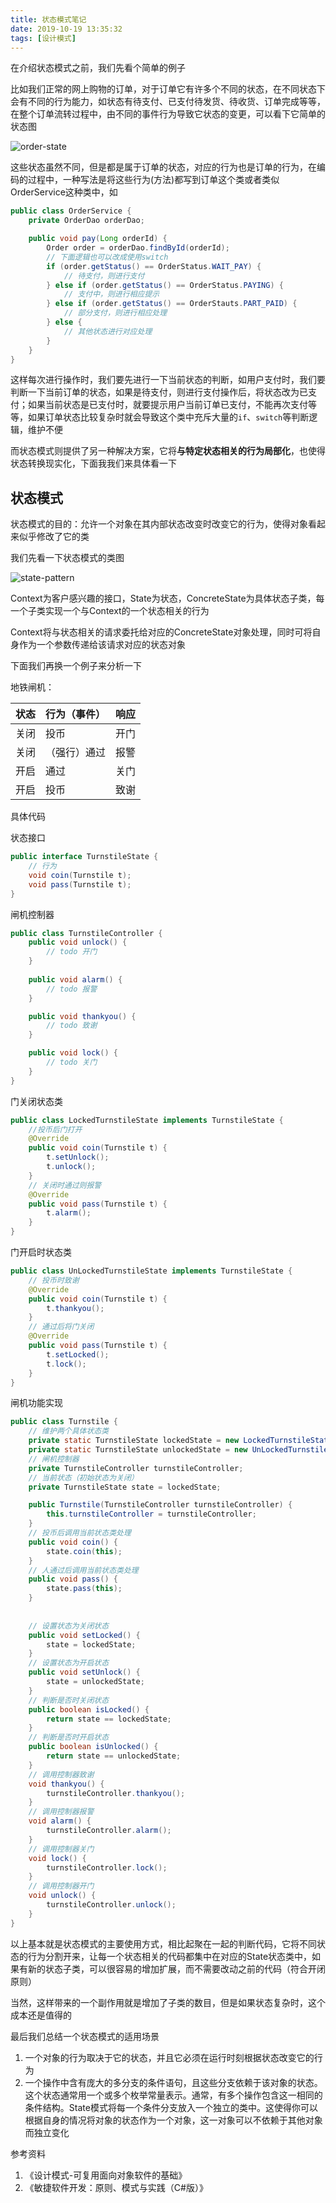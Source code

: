 ```yaml
---
title: 状态模式笔记
date: 2019-10-19 13:35:32
tags: [设计模式]
---
```


在介绍状态模式之前，我们先看个简单的例子

比如我们正常的网上购物的订单，对于订单它有许多个不同的状态，在不同状态下会有不同的行为能力，如状态有待支付、已支付待发货、待收货、订单完成等等，在整个订单流转过程中，由不同的事件行为导致它状态的变更，可以看下它简单的状态图

![order-state](/images/order-state.png)

这些状态虽然不同，但是都是属于订单的状态，对应的行为也是订单的行为，在编码的过程中，一种写法是将这些行为(方法)都写到订单这个类或者类似OrderService这种类中，如

```java
public class OrderService {
  	private OrderDao orderDao;

    public void pay(Long orderId) {
        Order order = orderDao.findById(orderId);
        // 下面逻辑也可以改成使用switch
        if (order.getStatus() == OrderStatus.WAIT_PAY) {
            // 待支付，则进行支付
        } else if (order.getStatus() == OrderStatus.PAYING) {
            // 支付中，则进行相应提示
        } else if (order.getStatus() == OrderStauts.PART_PAID) {
            // 部分支付，则进行相应处理
        } else {
            // 其他状态进行对应处理
        }
    }
}
```

这样每次进行操作时，我们要先进行一下当前状态的判断，如用户支付时，我们要判断一下当前订单的状态，如果是待支付，则进行支付操作后，将状态改为已支付；如果当前状态是已支付时，就要提示用户当前订单已支付，不能再次支付等等，如果订单状态比较复杂时就会导致这个类中充斥大量的`if`、`switch`等判断逻辑，维护不便

而状态模式则提供了另一种解决方案，它将**与特定状态相关的行为局部化**，也使得状态转换现实化，下面我我们来具体看一下

<!-- more -->

## 状态模式

状态模式的目的：允许一个对象在其内部状态改变时改变它的行为，使得对象看起来似乎修改了它的类

我们先看一下状态模式的类图

![state-pattern](/images/state-pattern.jpg)

Context为客户感兴趣的接口，State为状态，ConcreteState为具体状态子类，每一个子类实现一个与Context的一个状态相关的行为

Context将与状态相关的请求委托给对应的ConcreteState对象处理，同时可将自身作为一个参数传递给该请求对应的状态对象

下面我们再换一个例子来分析一下

地铁闸机：

| 状态 | 行为（事件） | 响应 |
| ---- | ------------ | ---- |
| 关闭 | 投币         | 开门 |
| 关闭 | （强行）通过 | 报警 |
| 开启 | 通过         | 关门 |
| 开启 | 投币         | 致谢 |

具体代码

状态接口

```java
public interface TurnstileState {
    // 行为
    void coin(Turnstile t);
    void pass(Turnstile t);
}
```

闸机控制器

```java
public class TurnstileController {
    public void unlock() {
        // todo 开门
    }
    
    public void alarm() {
        // todo 报警
    }

    public void thankyou() {
        // todo 致谢
    }

    public void lock() {
        // todo 关门
    }
}
```

门关闭状态类

```java
public class LockedTurnstileState implements TurnstileState {
    //投币后门打开
    @Override
    public void coin(Turnstile t) {
        t.setUnlock();
        t.unlock();
    }
    // 关闭时通过则报警
    @Override
    public void pass(Turnstile t) {
        t.alarm();
    }
}

```

门开启时状态类

```java
public class UnLockedTurnstileState implements TurnstileState {
    // 投币时致谢
    @Override
    public void coin(Turnstile t) {
        t.thankyou();
    }
    // 通过后将门关闭
    @Override
    public void pass(Turnstile t) {
        t.setLocked();
        t.lock();
    }
}

```

闸机功能实现

```java
public class Turnstile {
    // 维护两个具体状态类
    private static TurnstileState lockedState = new LockedTurnstileState();
    private static TurnstileState unlockedState = new UnLockedTurnstileState();
    // 闸机控制器
    private TurnstileController turnstileController;
    // 当前状态（初始状态为关闭）
    private TurnstileState state = lockedState;

    public Turnstile(TurnstileController turnstileController) {
        this.turnstileController = turnstileController;
    }
    // 投币后调用当前状态类处理
    public void coin() {
        state.coin(this);
    }
    // 人通过后调用当前状态类处理
    public void pass() {
        state.pass(this);
    }
  
  
    // 设置状态为关闭状态
    public void setLocked() {
        state = lockedState;
    }
    // 设置状态为开启状态
    public void setUnlock() {
        state = unlockedState;
    }
    // 判断是否时关闭状态
    public boolean isLocked() {
        return state == lockedState;
    }
    // 判断是否时开启状态
    public boolean isUnlocked() {
        return state == unlockedState;
    }
    // 调用控制器致谢
    void thankyou() {
        turnstileController.thankyou();
    }
    // 调用控制器报警
    void alarm() {
        turnstileController.alarm();
    }
    // 调用控制器关门
    void lock() {
        turnstileController.lock();
    }
    // 调用控制器开门
    void unlock() {
        turnstileController.unlock();
    }
}

```

以上基本就是状态模式的主要使用方式，相比起聚在一起的判断代码，它将不同状态的行为分割开来，让每一个状态相关的代码都集中在对应的State状态类中，如果有新的状态子类，可以很容易的增加扩展，而不需要改动之前的代码（符合开闭原则）

当然，这样带来的一个副作用就是增加了子类的数目，但是如果状态复杂时，这个成本还是值得的



最后我们总结一个状态模式的适用场景

1. 一个对象的行为取决于它的状态，并且它必须在运行时刻根据状态改变它的行为
2. 一个操作中含有庞大的多分支的条件语句，且这些分支依赖于该对象的状态。这个状态通常用一个或多个枚举常量表示。通常，有多个操作包含这一相同的条件结构。State模式将每一个条件分支放入一个独立的类中。这使得你可以根据自身的情况将对象的状态作为一个对象，这一对象可以不依赖于其他对象而独立变化



参考资料

1. 《设计模式-可复用面向对象软件的基础》
2. 《敏捷软件开发：原则、模式与实践（C#版）》